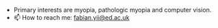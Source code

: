 - Primary interests are myopia, pathologic myopia and computer vision.
- 📫 How to reach me: fabian.yii@ed.ac.uk

<!---
fyii200/fyii200 is a ✨ special ✨ repository because its `README.md` (this file) appears on your GitHub profile.
You can click the Preview link to take a look at your changes.
--->
